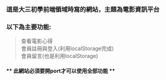 ### 這是大三初學前端領域時寫的網站，主題為電影資訊平台
### 以下為主要功能:
> 查看電影心得  
> 會員註冊與登入(利用localStorage完成)  
> 會員留言(也是利用localStorage)

#### ** 此網站必須要開port才可以使用全部功能 **

